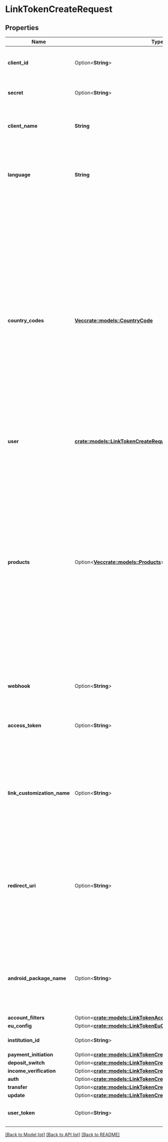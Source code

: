 # LinkTokenCreateRequest

## Properties

Name | Type | Description | Notes
------------ | ------------- | ------------- | -------------
**client_id** | Option<**String**> | Your Plaid API `client_id`. The `client_id` is required and may be provided either in the `PLAID-CLIENT-ID` header or as part of a request body. | [optional]
**secret** | Option<**String**> | Your Plaid API `secret`. The `secret` is required and may be provided either in the `PLAID-SECRET` header or as part of a request body. | [optional]
**client_name** | **String** | The name of your application, as it should be displayed in Link. Maximum length of 30 characters. If a value longer than 30 characters is provided, Link will display \"This Application\" instead. | 
**language** | **String** | The language that Link should be displayed in.  Supported languages are: - English (`'en'`) - French (`'fr'`) - Spanish (`'es'`) - Dutch (`'nl'`) - German(`'de'`)  When using a Link customization, the language configured here must match the setting in the customization, or the customization will not be applied. | 
**country_codes** | [**Vec<crate::models::CountryCode>**](CountryCode.md) | Specify an array of Plaid-supported country codes using the ISO-3166-1 alpha-2 country code standard. Institutions from all listed countries will be shown.  Supported country codes are: `US`, `CA`, `DE`, `ES`, `FR`, `GB`, `IE`, `IT`, `NL`. For a complete mapping of supported products by country, see https://plaid.com/global/.  If Link is launched with multiple country codes, only products that you are enabled for in all countries will be used by Link. Note that while all countries are enabled by default in Sandbox and Development, in Production only US and Canada are enabled by default. To gain access to European institutions in the Production environment, [file a product access Support ticket](https://dashboard.plaid.com/support/new/product-and-development/product-troubleshooting/request-product-access) via the Plaid dashboard. If you initialize with a European country code, your users will see the European consent panel during the Link flow.  If using a Link customization, make sure the country codes in the customization match those specified in `country_codes`. If both `country_codes` and a Link customization are used, the value in `country_codes` may override the value in the customization.  If using the Auth features Instant Match, Same-day Micro-deposits, or Automated Micro-deposits, `country_codes` must be set to `['US']`. | 
**user** | [**crate::models::LinkTokenCreateRequestUser**](LinkTokenCreateRequestUser.md) |  | 
**products** | Option<[**Vec<crate::models::Products>**](Products.md)> | List of Plaid product(s) you wish to use. If launching Link in update mode, should be omitted; required otherwise.  `balance` is *not* a valid value, the Balance product does not require explicit initialization and will automatically be initialized when any other product is initialized.  Only institutions that support *all* requested products will be shown in Link; to maximize the number of institutions listed, it is recommended to initialize Link with the minimal product set required for your use case. Additional products can be added after Link initialization by calling the relevant endpoints. For details and exceptions, see [Choosing when to initialize products](https://plaid.com/docs/link/best-practices/#choosing-when-to-initialize-products).  Note that, unless you have opted to disable Instant Match support, institutions that support Instant Match will also be shown in Link if `auth` is specified as a product, even though these institutions do not contain `auth` in their product array.  In Production, you will be billed for each product that you specify when initializing Link. Note that a product cannot be removed from an Item once the Item has been initialized with that product. To stop billing on an Item for subscription-based products, such as Liabilities, Investments, and Transactions, remove the Item via `/item/remove`. | [optional]
**webhook** | Option<**String**> | The destination URL to which any webhooks should be sent. | [optional]
**access_token** | Option<**String**> | The `access_token` associated with the Item to update, used when updating or modifying an existing `access_token`. Used when launching Link in update mode, when completing the Same-day (manual) Micro-deposit flow, or (optionally) when initializing Link as part of the Payment Initiation (UK and Europe) flow. | [optional]
**link_customization_name** | Option<**String**> | The name of the Link customization from the Plaid Dashboard to be applied to Link. If not specified, the `default` customization will be used. When using a Link customization, the language in the customization must match the language selected via the `language` parameter, and the countries in the customization should match the country codes selected via `country_codes`. | [optional]
**redirect_uri** | Option<**String**> | A URI indicating the destination where a user should be forwarded after completing the Link flow; used to support OAuth authentication flows when launching Link in the browser or via a webview. The `redirect_uri` should not contain any query parameters. When used in Production or Development, must be an https URI. To specify any subdomain, use `*` as a wildcard character, e.g. `https://_*.example.com/oauth.html`. If `android_package_name` is specified, this field should be left blank.  Note that any redirect URI must also be added to the Allowed redirect URIs list in the [developer dashboard](https://dashboard.plaid.com/team/api). | [optional]
**android_package_name** | Option<**String**> | The name of your app's Android package. Required if using the `link_token` to initialize Link on Android. When creating a `link_token` for initializing Link on other platforms, this field must be left blank. Any package name specified here must also be added to the Allowed Android package names setting on the [developer dashboard](https://dashboard.plaid.com/team/api).  | [optional]
**account_filters** | Option<[**crate::models::LinkTokenAccountFilters**](LinkTokenAccountFilters.md)> |  | [optional]
**eu_config** | Option<[**crate::models::LinkTokenEuConfig**](LinkTokenEUConfig.md)> |  | [optional]
**institution_id** | Option<**String**> | Used for certain Europe-only configurations, as well as certain legacy use cases in other regions. | [optional]
**payment_initiation** | Option<[**crate::models::LinkTokenCreateRequestPaymentInitiation**](LinkTokenCreateRequestPaymentInitiation.md)> |  | [optional]
**deposit_switch** | Option<[**crate::models::LinkTokenCreateRequestDepositSwitch**](LinkTokenCreateRequestDepositSwitch.md)> |  | [optional]
**income_verification** | Option<[**crate::models::LinkTokenCreateRequestIncomeVerification**](LinkTokenCreateRequestIncomeVerification.md)> |  | [optional]
**auth** | Option<[**crate::models::LinkTokenCreateRequestAuth**](LinkTokenCreateRequestAuth.md)> |  | [optional]
**transfer** | Option<[**crate::models::LinkTokenCreateRequestTransfer**](LinkTokenCreateRequestTransfer.md)> |  | [optional]
**update** | Option<[**crate::models::LinkTokenCreateRequestUpdate**](LinkTokenCreateRequestUpdate.md)> |  | [optional]
**user_token** | Option<**String**> | A user token generated using /user/create. Any item created during the link session will be associated with the user. | [optional]

[[Back to Model list]](../README.md#documentation-for-models) [[Back to API list]](../README.md#documentation-for-api-endpoints) [[Back to README]](../README.md)


